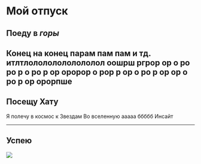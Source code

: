 # Мой отпуск

## Поеду в *горы*
 Конец на конец
 парам пам пам и тд. итлтлолололололололол оошрш  ргрор ор о ро ро р о ро р ор оророр о рор р ор о ро р ор ор о ро р ор орорпше 
----
## Посещу **Хату**
Я полечу в космос
к Звездам 
Во вселенную 
ааааа ббббб Инсайт

---
## Успею
![](123.jpg) 